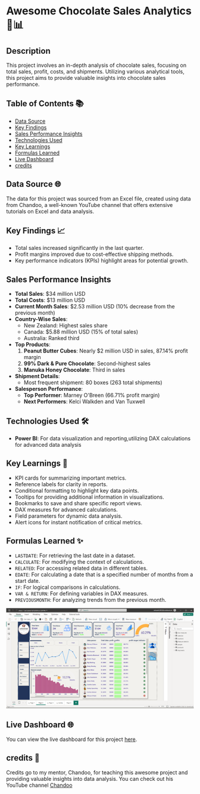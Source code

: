 # Awesome Chocolate Sales Analytics 🍫📊

## Description
This project involves an in-depth analysis of chocolate sales, focusing on total sales, profit, costs, and shipments. Utilizing various analytical tools, this project aims to provide valuable insights into chocolate sales performance.

## Table of Contents 📚
- [Data Source](#data-source)
- [Key Findings](#key-findings)
- [Sales Performance Insights](#sales-performance-insights)
- [Technologies Used](#technologies-used)
- [Key Learnings](#key-learnings)
- [Formulas Learned](#formulas-learned)
- [Live Dashboard](#live-dashboard)
- [credits](#credits)


## Data Source 🌐
The data for this project was sourced from an Excel file, created using data from Chandoo, a well-known YouTube channel that offers extensive tutorials on Excel and data analysis.

## Key Findings 📈
- Total sales increased significantly in the last quarter.
- Profit margins improved due to cost-effective shipping methods.
- Key performance indicators (KPIs) highlight areas for potential growth.

## Sales Performance Insights
- **Total Sales**: $34 million USD
- **Total Costs**: $13 million USD
- **Current Month Sales**: $2.53 million USD (10% decrease from the previous month)
- **Country-Wise Sales**:
  - New Zealand: Highest sales share
  - Canada: $5.88 million USD (15% of total sales)
  - Australia: Ranked third
- **Top Products**:
  1. **Peanut Butter Cubes**: Nearly $2 million USD in sales, 87.14% profit margin
  2. **99% Dark & Pure Chocolate**: Second-highest sales
  3. **Manuka Honey Chocolate**: Third in sales
- **Shipment Details**:
  - Most frequent shipment: 80 boxes (263 total shipments)
- **Salesperson Performance**:
  - **Top Performer**: Marney O'Breen (66.71% profit margin)
  - **Next Performers**: Kelci Walkden and Van Tuxwell

## Technologies Used 🛠️
- **Power BI**: For data visualization and reporting,utilizing DAX calculations for advanced data analysis

## Key Learnings 📖
- KPI cards for summarizing important metrics.
- Reference labels for clarity in reports.
- Conditional formatting to highlight key data points.
- Tooltips for providing additional information in visualizations.
- Bookmarks to save and share specific report views.
- DAX measures for advanced calculations.
- Field parameters for dynamic data analysis.
- Alert icons for instant notification of critical metrics.

## Formulas Learned ✨
- `LASTDATE`: For retrieving the last date in a dataset.
- `CALCULATE`: For modifying the context of calculations.
- `RELATED`: For accessing related data in different tables.
- `EDATE`: For calculating a date that is a specified number of months from a start date.
- `IF`: For logical comparisons in calculations.
- `VAR & RETURN`: For defining variables in DAX measures.
- `PREVIOUSMONTH`: For analyzing trends from the previous month.

![Dashboard Screenshot](Screenshot.png)

## Live Dashboard 🌐
You can view the live dashboard for this project [here](https://app.powerbi.com/view?r=eyJrIjoiODk0NTFkMDQtODNiMi00Mjc2LTgyMWEtYTVmMWQ0Mjc3NjcwIiwidCI6ImM2ZTU0OWIzLTVmNDUtNDAzMi1hYWU5LWQ0MjQ0ZGM1YjJjNCJ9).

## credits 📜
Credits go to my mentor, Chandoo, for teaching this awesome project and providing valuable insights into data analysis. You can check out his YouTube channel [Chandoo](https://www.youtube.com/@chandoo_)

